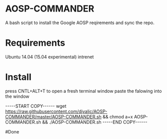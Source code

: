# AOSP-COMMANDER
A bash script to install the Google AOSP reqirements and  sync the  repo.
# Requirements
Ubuntu 14.04 (15.04 experimental)
intrenet

# Install
press CNTL+ALT+T to open a fresh terminal window
paste the falowing into the window

-----START COPY------
wget https://raw.githubusercontent.com/djvalic/AOSP-COMMANDER/master/AOSP-COMMANDER.sh && chmod a+x AOSP-COMMANDER.sh && ./AOSP-COMMANDER.sh
-----END COPY------

#Done
